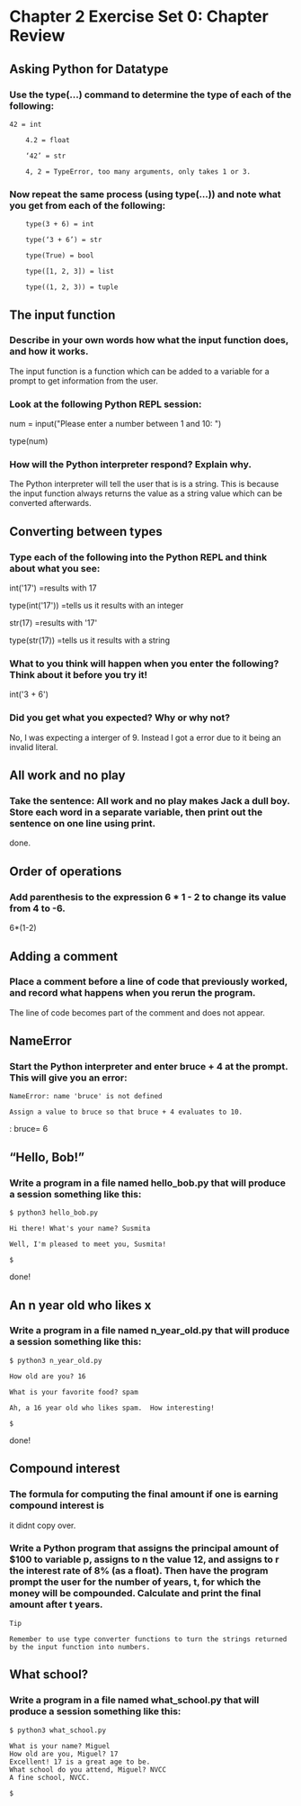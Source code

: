 # Chapter 2 Exercise Set 0: Chapter Review

## Asking Python for Datatype

### Use the type(...) command to determine the type of each of the following:

	42 = int

        4.2 = float

        ‘42’ = str
 
        4, 2 = TypeError, too many arguments, only takes 1 or 3.

### Now repeat the same process (using type(...)) and note what you get from each of the following:

        type(3 + 6) = int

        type(‘3 + 6’) = str

        type(True) = bool

        type([1, 2, 3]) = list 

        type((1, 2, 3)) = tuple

## The input function

### Describe in your own words how what the input function does, and how it works.

The input function is a function which can be added to a variable for a prompt to get information from the user.

### Look at the following Python REPL session:

num = input("Please enter a number between 1 and 10: ")

type(num)

### How will the Python interpreter respond? Explain why.

The Python interpreter will tell the user that is is a string. This is because the input function always returns the value as a string value which  can be converted afterwards.

## Converting between types

### Type each of the following into the Python REPL and think about what you see:

int('17')
=results with 17

type(int('17'))
=tells us it results with an integer

str(17)
=results with '17'

type(str(17))
=tells us it results with a string

### What to you think will happen when you enter the following? Think about it before you try it!

int('3 + 6')

### Did you get what you expected? Why or why not?
No, I was expecting a interger of 9. Instead I got a error due to it being an invalid literal. 

## All work and no play

### Take the sentence: All work and no play makes Jack a dull boy. Store each word in a separate variable, then print out the sentence on one line using print.

done.

## Order of operations

### Add parenthesis to the expression 6 * 1 - 2 to change its value from 4 to -6.
6*(1-2)

## Adding a comment

### Place a comment before a line of code that previously worked, and record what happens when you rerun the program.
The line of code becomes part of the comment and does not appear.

## NameError

###  Start the Python interpreter and enter bruce + 4 at the prompt. This will give you an error:

    NameError: name 'bruce' is not defined

    Assign a value to bruce so that bruce + 4 evaluates to 10.
: bruce= 6

## “Hello, Bob!”

### Write a program in a file named hello_bob.py that will produce a session something like this:

    $ python3 hello_bob.py

    Hi there! What's your name? Susmita

    Well, I'm pleased to meet you, Susmita!

    $

done!

## An n year old who likes x

### Write a program in a file named n_year_old.py that will produce a session something like this:

    $ python3 n_year_old.py

    How old are you? 16

    What is your favorite food? spam

    Ah, a 16 year old who likes spam.  How interesting!

    $

done!

## Compound interest

### The formula for computing the final amount if one is earning compound interest is
 
it didnt copy over.

###    Write a Python program that assigns the principal amount of $100 to variable p, assigns to n the value 12, and assigns to r the interest rate of 8% (as a float). Then have the program prompt the user for the number of years, t, for which the money will be compounded. Calculate and print the final amount after t years.

    Tip

    Remember to use type converter functions to turn the strings returned by the input function into numbers.



## What school?

###  Write a program in a file named what_school.py that will produce a session something like this:

    $ python3 what_school.py

    What is your name? Miguel
    How old are you, Miguel? 17
    Excellent! 17 is a great age to be.
    What school do you attend, Miguel? NVCC
    A fine school, NVCC.

    $


